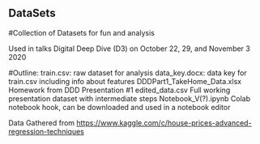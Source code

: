 ## DataSets
#Collection of Datasets for fun and analysis

Used in talks Digital Deep Dive (D3) on October 22, 29, and November 3 2020

#Outline:
train.csv:                       raw dataset for analysis
data_key.docx:                   data key for train.csv including info about features
DDDPart1_TakeHome_Data.xlsx      Homework from DDD Presentation #1
edited_data.csv                  Full working presentation dataset with intermediate steps
Notebook_V(?).ipynb              Colab notebook hook, can be downloaded and used in a notebook editor

Data Gathered from https://www.kaggle.com/c/house-prices-advanced-regression-techniques
